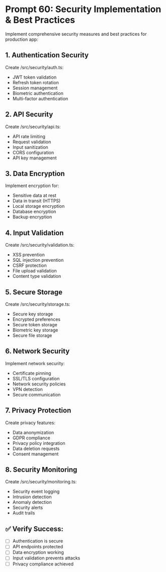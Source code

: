 # Prompt 60: Security Implementation & Best Practices

Implement comprehensive security measures and best practices for production app:

## 1. Authentication Security
Create /src/security/auth.ts:
- JWT token validation
- Refresh token rotation
- Session management
- Biometric authentication
- Multi-factor authentication

## 2. API Security
Create /src/security/api.ts:
- API rate limiting
- Request validation
- Input sanitization
- CORS configuration
- API key management

## 3. Data Encryption
Implement encryption for:
- Sensitive data at rest
- Data in transit (HTTPS)
- Local storage encryption
- Database encryption
- Backup encryption

## 4. Input Validation
Create /src/security/validation.ts:
- XSS prevention
- SQL injection prevention
- CSRF protection
- File upload validation
- Content type validation

## 5. Secure Storage
Create /src/security/storage.ts:
- Secure key storage
- Encrypted preferences
- Secure token storage
- Biometric key storage
- Secure file storage

## 6. Network Security
Implement network security:
- Certificate pinning
- SSL/TLS configuration
- Network security policies
- VPN detection
- Secure communication

## 7. Privacy Protection
Create privacy features:
- Data anonymization
- GDPR compliance
- Privacy policy integration
- Data deletion requests
- Consent management

## 8. Security Monitoring
Create /src/security/monitoring.ts:
- Security event logging
- Intrusion detection
- Anomaly detection
- Security alerts
- Audit trails

## ✅ Verify Success:
- [ ] Authentication is secure
- [ ] API endpoints protected
- [ ] Data encryption working
- [ ] Input validation prevents attacks
- [ ] Privacy compliance achieved

